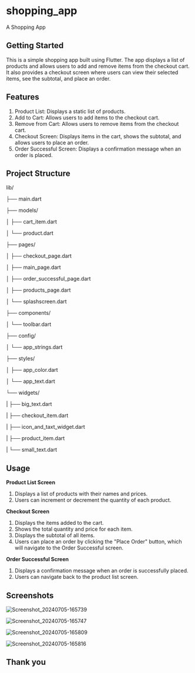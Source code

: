 # shopping_app

A Shopping App

## Getting Started

This is a simple shopping app built using Flutter. The app displays a list of products and allows users to add and remove items from the checkout cart. It also provides a checkout screen where users can view their selected items, see the subtotal, and place an order.

## Features

1. Product List: Displays a static list of products.
2. Add to Cart: Allows users to add items to the checkout cart.
3. Remove from Cart: Allows users to remove items from the checkout cart.
4. Checkout Screen: Displays items in the cart, shows the subtotal, and allows users to place an order.
5. Order Successful Screen: Displays a confirmation message when an order is placed.

## Project Structure

lib/

├── main.dart

├── models/

│   ├── cart_item.dart

│   └── product.dart

├── pages/

│   ├── checkout_page.dart

│   ├── main_page.dart

│   ├── order_successful_page.dart

│   ├── products_page.dart

│   └── splashscreen.dart

├── components/

│   └── toolbar.dart

├── config/

│   └── app_strings.dart

├── styles/

│   ├── app_color.dart

│   └── app_text.dart

└── widgets/

|   ├── big_text.dart
    
|   ├── checkout_item.dart
    
|   ├── icon_and_taxt_widget.dart
    
|   ├── product_item.dart
    
|   └── small_text.dart

## Usage

**Product List Screen**
1. Displays a list of products with their names and prices.
2. Users can increment or decrement the quantity of each product.

**Checkout Screen**
1. Displays the items added to the cart.
2. Shows the total quantity and price for each item.
3. Displays the subtotal of all items.
4. Users can place an order by clicking the "Place Order" button, which will navigate to the Order Successful screen.

**Order Successful Screen**
1. Displays a confirmation message when an order is successfully placed.
2. Users can navigate back to the product list screen.

## Screenshots

![Screenshot_20240705-165739](https://github.com/segedev/shopping_app/assets/69418057/993a6dea-7369-4e34-83bd-f3e0cac63e6d)

![Screenshot_20240705-165747](https://github.com/segedev/shopping_app/assets/69418057/8057d431-8133-4087-b2ba-dc681ef92f14)

![Screenshot_20240705-165809](https://github.com/segedev/shopping_app/assets/69418057/ffacb64a-4704-4c99-b54d-08c6f543e3bb)

![Screenshot_20240705-165816](https://github.com/segedev/shopping_app/assets/69418057/609d18e4-7e56-4e83-aaf9-0798c1ab1132)


## Thank you
